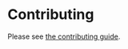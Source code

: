 # Contributing

Please see [the contributing guide](<https://Blake Naccarato.github.io/blue-prince/contributing.html>).
